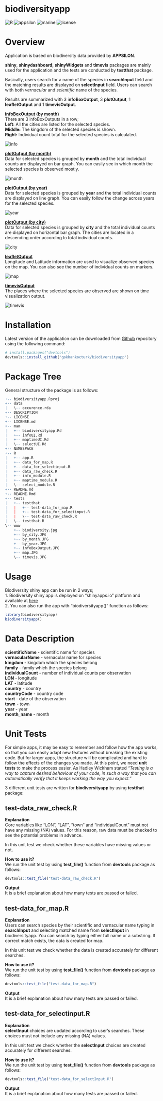 
<!-- README.md is generated from README.Rmd. Please edit that file -->

# biodiversityapp

![R](https://img.shields.io/badge/r-%23276DC3.svg?style=for-the-badge&logo=r&logoColor=white)
![appsilon](https://img.shields.io/badge/Appsilon-rshiny-orange)
![marine](https://img.shields.io/badge/biodiversity-map-green)
![license](https://img.shields.io/badge/license-MIT-red)

# Overview

Application is based on biodiversity data provided by **APPSILON**.  
  
**shiny**, **shinydashboard**, **shinyWidgets** and **timevis** packages
are mainly used for the application and the tests are conducted by
**testthat** package.  

Basically, users search for a name of the species in **searchInput**
field and the matching results are displayed on **selectInput** field.
Users can search with both *vernacular* and *scientific* name of the
species.  

Results are summarized with 3 **infoBoxOutput**, 3 **plotOutput**, 1
**leafletOutput** and 1 **timevisOutput**.  

<span style="text-decoration: underline">**infoBoxOutput (by
month)**</span>  
There are 3 infoBoxOutputs in a row;  
**Left:** All the cities are listed for the selected species.  
**Middle:** The kingdom of the selected species is shown.  
**Right:** Individual count total for the selected species is
calculated.  

![info](www/infoBoxOutput.JPG)  

<span style="text-decoration: underline">**plotOutput (by
month)**</span>  
Data for selected species is grouped by **month** and the total
individual counts are displayed on bar graph. You can easily see in
which month the selected species is observed mostly.

![month](www/by_month.JPG)  

<span style="text-decoration: underline">**plotOutput (by
year)**</span>  
Data for selected species is grouped by **year** and the total
individual counts are displayed on line graph. You can easily follow the
change across years for the selected species.  

![year](www/by_year.JPG)  

<span style="text-decoration: underline">**plotOutput (by
city)**</span>  
Data for selected species is grouped by **city** and the total
individual counts are displayed on horizontal bar graph. The cities are
located in a descending order according to total individual counts.  

![city](www/by_city.JPG)  

<span style="text-decoration: underline">**leafletOutput**</span>  
Longitude and Latitude information are used to visualize observed
species on the map. You can also see the number of individual counts on
markers.

![map](www/map.JPG)  

<span style="text-decoration: underline">**timevisOutput**</span>  
The places where the selected species are observed are shown on time
visualization output.  

![timevis](www/timevis.JPG)  

# Installation

Latest version of the application can be downloaded from
[Github](https://github.com/) repository using the following command:

``` r
# install.packages("devtools")
devtools::install_github("gokhankocturk/biodiversityapp")
```

# Package Tree

General structure of the package is as follows:

``` r
+-- biodiversityapp.Rproj
+-- data
|   \-- occurence.rda
+-- DESCRIPTION
+-- LICENSE
+-- LICENSE.md
+-- man
|   +-- biodiversityapp.Rd
|   +-- infoUI.Rd
|   +-- maptimeUI.Rd
|   \-- selectUI.Rd
+-- NAMESPACE
+-- R
|   +-- app.R
|   +-- data_for_map.R
|   +-- data_for_selectinput.R
|   +-- data_raw_check.R
|   +-- info_module.R
|   +-- maptime_module.R
|   \-- select_module.R
+-- README.md
+-- README.Rmd
+-- tests
|   +-- testthat
|   |   +-- test-data_for_map.R
|   |   +-- test-data_for_selectinput.R
|   |   \-- test-data_raw_check.R
|   \-- testthat.R
\-- www
    +-- biodiversity.jpg
    +-- by_city.JPG
    +-- by_month.JPG
    +-- by_year.JPG
    +-- infoBoxOutput.JPG
    +-- map.JPG
    \-- timevis.JPG
```

  

# Usage

Biodiversity shiny app can be run in 2 ways;  
1\. Biodiversity shiny app is deployed on “shinyapps.io” platform and
available at
[here](https://gokhankocturk.shinyapps.io/marinedata_shinyapp/)  
2\. You can also run the app with “biodiversityapp()” function as
follows:  

``` r
library(biodiversityapp)
biodiversityapp()
```

  

# Data Description

**scientificName** - scientific name for species  
**vernacularName** - vernacular name for species  
**kingdom** - kingdom which the species belong  
**family** - family which the species belong  
**individualCount** - number of individual counts per observation  
**LON** - longitude  
**LAT** - latitude  
**country** - country  
**countryCode** - country code  
**start** - date of the observation  
**town** - town  
**year** - year  
**month\_name** - month  

# Unit Tests

For simple apps, it may be easy to remember and follow how the app
works, so that you can easily adapt new features without breaking the
existing code. But for larger apps, the structure will be complicated
and hard to follow the effects of the changes you made. At this point,
we need **unit tests** to make the process easier. As Hadley Wickham
stated *“Testing is a way to capture desired behaviour of your code, in
such a way that you can automatically verify that it keeps working the
way you expect.”*  
  

3 different unit tests are written for **biodiversityapp** by using
**testthat** package:  

## test-data\_raw\_check.R

**Explanation**  
Core variables like “LON”, “LAT”, “town” and “individaulCount” must not
have any missing (NA) values. For this reason, raw data must be checked
to see the potential problems in advance.  

In this unit test we check whether these variables have missing values
or not. 

**How to use it?**  
We run the unit test by using **test\_file()** function from
**devtools** package as follows:  

``` r
devtools::test_file("test-data_raw_check.R")
```

**Output**  
It is a brief explanation about how many tests are passed or failed.  

## test-data\_for\_map.R

**Explanation**  
Users can search species by their scientific and vernacular name typing
in **searchInput** and selecting matched name from **selectInput** in
biodiversityapp. You can search by typing either full name or a
substring. If correct match exists, the data is created for map.  

In this unit test we check whether the data is created accurately for
different searches.

**How to use it?**  
We run the unit test by using **test\_file()** function from
**devtools** package as follows:  

``` r
devtools::test_file("test-data_for_map.R")
```

**Output**  
It is a brief explanation about how many tests are passed or failed.  

## test-data\_for\_selectinput.R

**Explanation**  
**selectInput** choices are updated according to user’s searches. These
choices must not include any missing (NA) values.  

In this unit test we check whether the **selectInput** choices are
created accurately for different searches.

**How to use it?**  
We run the unit test by using **test\_file()** function from
**devtools** package as follows:  

``` r
devtools::test_file("test-data_for_selectInput.R")
```

**Output**  
It is a brief explanation about how many tests are passed or failed.
